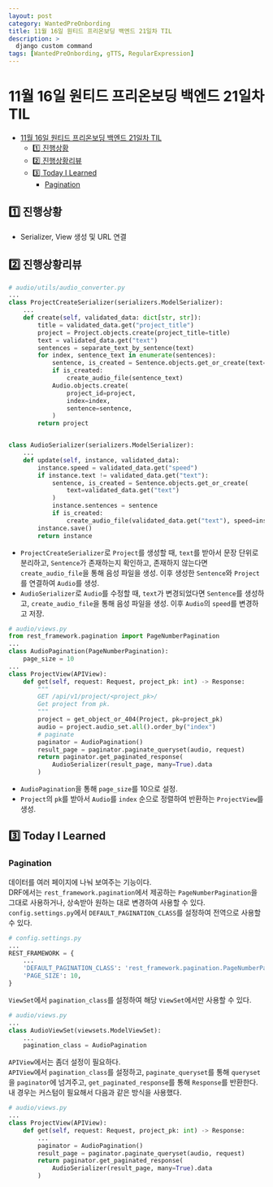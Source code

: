 ```yaml
---
layout: post
category: WantedPreOnbording
title: 11월 16일 원티드 프리온보딩 백엔드 21일차 TIL
description: >
  django custom command
tags: [WantedPreOnbording, gTTS, RegularExpression]
---
```


# 11월 16일 원티드 프리온보딩 백엔드 21일차 TIL

- [11월 16일 원티드 프리온보딩 백엔드 21일차 TIL](#11월-16일-원티드-프리온보딩-백엔드-21일차-til)
  - [1️⃣ 진행상황](#1️⃣진행상황)
  - [2️⃣ 진행상황리뷰](#2️⃣진행상황리뷰)
  - [3️⃣ Today I Learned](#3️⃣today-i-learned)
    - [Pagination](#pagination)

## 1️⃣ 진행상황

- Serializer, View 생성 및 URL 연결

## 2️⃣ 진행상황리뷰

```python
# audio/utils/audio_converter.py
...
class ProjectCreateSerializer(serializers.ModelSerializer):
    ...
    def create(self, validated_data: dict[str, str]):
        title = validated_data.get("project_title")
        project = Project.objects.create(project_title=title)
        text = validated_data.get("text")
        sentences = separate_text_by_sentence(text)
        for index, sentence_text in enumerate(sentences):
            sentence, is_created = Sentence.objects.get_or_create(text=sentence_text)
            if is_created:
                create_audio_file(sentence_text)
            Audio.objects.create(
                project_id=project,
                index=index,
                sentence=sentence,
            )
        return project


class AudioSerializer(serializers.ModelSerializer):
    ...
    def update(self, instance, validated_data):
        instance.speed = validated_data.get("speed")
        if instance.text != validated_data.get("text"):
            sentence, is_created = Sentence.objects.get_or_create(
                text=validated_data.get("text")
            )
            instance.sentences = sentence
            if is_created:
                create_audio_file(validated_data.get("text"), speed=instance.speed)
        instance.save()
        return instance
```
- `ProjectCreateSerializer`로 `Project`를 생성할 때, `text`를 받아서 문장 단위로 분리하고, `Sentence`가 존재하는지 확인하고, 존재하지 않는다면 `create_audio_file`을 통해 음성 파일을 생성. 이후 생성한 `Sentence`와 `Project`를 연결하여 `Audio`를 생성.
- `AudioSerializer`로 `Audio`를 수정할 때, `text`가 변경되었다면 `Sentence`를 생성하고, `create_audio_file`을 통해 음성 파일을 생성. 이후 `Audio`의 `speed`를 변경하고 저장.

```python
# audio/views.py
from rest_framework.pagination import PageNumberPagination
...
class AudioPagination(PageNumberPagination):
    page_size = 10
...
class ProjectView(APIView):
    def get(self, request: Request, project_pk: int) -> Response:
        """
        GET /api/v1/project/<project_pk>/
        Get project from pk.
        """
        project = get_object_or_404(Project, pk=project_pk)
        audio = project.audio_set.all().order_by("index")
        # paginate
        paginator = AudioPagination()
        result_page = paginator.paginate_queryset(audio, request)
        return paginator.get_paginated_response(
            AudioSerializer(result_page, many=True).data
        )
```

- `AudioPagination`을 통해 `page_size`를 10으로 설정.
- `Project`의 `pk`를 받아서 `Audio`를 `index` 순으로 정렬하여 반환하는 `ProjectView`를 생성.

## 3️⃣ Today I Learned

### Pagination

데이터를 여러 페이지에 나눠 보여주는 기능이다.  
DRF에서는 `rest_framework.pagination`에서 제공하는 `PageNumberPagination`을 그대로 사용하거나, 상속받아 원하는 대로 변경하여 사용할 수 있다.  
`config.settings.py`에서 `DEFAULT_PAGINATION_CLASS`를 설정하여 전역으로 사용할 수 있다.  
```python
# config.settings.py
...
REST_FRAMEWORK = {
    ...
    'DEFAULT_PAGINATION_CLASS': 'rest_framework.pagination.PageNumberPagination',
    'PAGE_SIZE': 10,
}
```
`ViewSet`에서 `pagination_class`를 설정하여 해당 `ViewSet`에서만 사용할 수 있다.  
```python
# audio/views.py
...
class AudioViewSet(viewsets.ModelViewSet):
    ...
    pagination_class = AudioPagination
```
`APIView`에서는 좀더 설정이 필요하다.  
`APIView`에서 `pagination_class`를 설정하고, `paginate_queryset`를 통해 `queryset`을 `paginator`에 넘겨주고, `get_paginated_response`를 통해 `Response`를 반환한다.  
내 경우는 커스텀이 필요해서 다음과 같은 방식을 사용했다.
```python
# audio/views.py
...
class ProjectView(APIView):
    def get(self, request: Request, project_pk: int) -> Response:
        ...
        paginator = AudioPagination()
        result_page = paginator.paginate_queryset(audio, request)
        return paginator.get_paginated_response(
            AudioSerializer(result_page, many=True).data
        )
```


